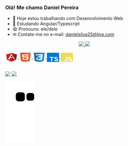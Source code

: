 ### Olá! Me chamo Daniel Pereira


- 🔭 Hoje estou trabalhando com Desenvolvimento Web
- 🌱 Estudando Angular/Typescript
- 😄 Pronouns: ele/dele
- ✉ Contate-me no e-mail: danielsilva25@live.com
<div align="center">
  <a href="https://github.com/ZKros">
  <img height="180em" src="https://github-readme-stats.vercel.app/api?username=zkros&show_icons=true&theme=dark&include_all_commits=true&count_private=true"/>
  <img height="180em" src="https://github-readme-stats.vercel.app/api/top-langs/?username=zkros&layout=compact&langs_count=7&theme=dark"/>
</div>
<div style="display: inline_block"><br>
  <img align="center" alt="Daniel-Angular" height="30" width="40" src="https://raw.githubusercontent.com/devicons/devicon/master/icons/angularjs/angularjs-original.svg">
    <img align="center" alt="Daniel-HTML" height="30" width="40" src="https://raw.githubusercontent.com/devicons/devicon/master/icons/html5/html5-original.svg">
  <img align="center" alt="Daniel-CSS" height="30" width="40" src="https://raw.githubusercontent.com/devicons/devicon/master/icons/css3/css3-original.svg">
  <img align="center" alt="Daniel-Ts" height="30" width="40" src="https://raw.githubusercontent.com/devicons/devicon/master/icons/typescript/typescript-plain.svg">
  <img align="center" alt="Daniel-Js" height="30" width="40" src="https://raw.githubusercontent.com/devicons/devicon/master/icons/javascript/javascript-plain.svg">
</div>

##
 
<div> 
  <a href="https://www.instagram.com/z.kros/" target="_blank"><img src="https://img.shields.io/badge/-Instagram-%23E4405F?style=for-the-badge&logo=instagram&logoColor=white" target="_blank"></a>
  <a href="https://www.linkedin.com/in/daniel-pereira-4960621b3/" target="_blank"><img src="https://img.shields.io/badge/-LinkedIn-%230077B5?style=for-the-badge&logo=linkedin&logoColor=white" target="_blank"></a> 
 
  ![Snake animation](https://github.com/zkros/zkros/blob/output/github-contribution-grid-snake.svg)
</div>
